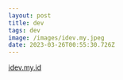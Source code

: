 ```yaml
---
layout: post
title: dev
tags: dev
image: /images/idev.my.jpeg
date: 2023-03-26T00:55:30.726Z
---
```

[i﻿dev.my.id](https://www.idev.my.id/)